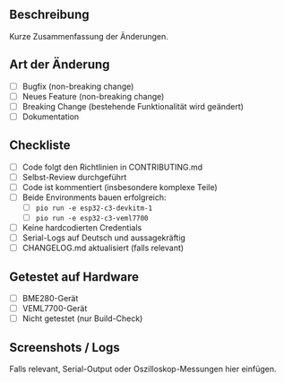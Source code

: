 ## Beschreibung
Kurze Zusammenfassung der Änderungen.

## Art der Änderung
- [ ] Bugfix (non-breaking change)
- [ ] Neues Feature (non-breaking change)
- [ ] Breaking Change (bestehende Funktionalität wird geändert)
- [ ] Dokumentation

## Checkliste
- [ ] Code folgt den Richtlinien in CONTRIBUTING.md
- [ ] Selbst-Review durchgeführt
- [ ] Code ist kommentiert (insbesondere komplexe Teile)
- [ ] Beide Environments bauen erfolgreich:
  - [ ] `pio run -e esp32-c3-devkitm-1`
  - [ ] `pio run -e esp32-c3-veml7700`
- [ ] Keine hardcodierten Credentials
- [ ] Serial-Logs auf Deutsch und aussagekräftig
- [ ] CHANGELOG.md aktualisiert (falls relevant)

## Getestet auf Hardware
- [ ] BME280-Gerät
- [ ] VEML7700-Gerät
- [ ] Nicht getestet (nur Build-Check)

## Screenshots / Logs
Falls relevant, Serial-Output oder Oszilloskop-Messungen hier einfügen.
